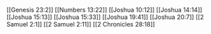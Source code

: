 [[Genesis 23:2]]
[[Numbers 13:22]]
[[Joshua 10:12]]
[[Joshua 14:14]]
[[Joshua 15:13]]
[[Joshua 15:33]]
[[Joshua 19:41]]
[[Joshua 20:7]]
[[2 Samuel 2:1]]
[[2 Samuel 2:11]]
[[2 Chronicles 28:18]]
